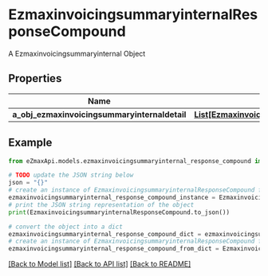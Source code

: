 # EzmaxinvoicingsummaryinternalResponseCompound

A Ezmaxinvoicingsummaryinternal Object

## Properties

Name | Type | Description | Notes
------------ | ------------- | ------------- | -------------
**a_obj_ezmaxinvoicingsummaryinternaldetail** | [**List[EzmaxinvoicingsummaryinternaldetailResponseCompound]**](EzmaxinvoicingsummaryinternaldetailResponseCompound.md) |  | 

## Example

```python
from eZmaxApi.models.ezmaxinvoicingsummaryinternal_response_compound import EzmaxinvoicingsummaryinternalResponseCompound

# TODO update the JSON string below
json = "{}"
# create an instance of EzmaxinvoicingsummaryinternalResponseCompound from a JSON string
ezmaxinvoicingsummaryinternal_response_compound_instance = EzmaxinvoicingsummaryinternalResponseCompound.from_json(json)
# print the JSON string representation of the object
print(EzmaxinvoicingsummaryinternalResponseCompound.to_json())

# convert the object into a dict
ezmaxinvoicingsummaryinternal_response_compound_dict = ezmaxinvoicingsummaryinternal_response_compound_instance.to_dict()
# create an instance of EzmaxinvoicingsummaryinternalResponseCompound from a dict
ezmaxinvoicingsummaryinternal_response_compound_from_dict = EzmaxinvoicingsummaryinternalResponseCompound.from_dict(ezmaxinvoicingsummaryinternal_response_compound_dict)
```
[[Back to Model list]](../README.md#documentation-for-models) [[Back to API list]](../README.md#documentation-for-api-endpoints) [[Back to README]](../README.md)


